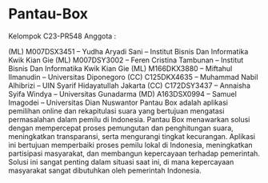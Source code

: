 # Pantau-Box
Kelompok C23-PR548 Anggota :

(ML) M007DSX3451 – Yudha Aryadi Sani – Institut Bisnis Dan Informatika Kwik Kian Gie
(ML) M007DSY3002 – Feren Cristina Tambunan – Institut Bisnis Dan Informatika Kwik Kian Gie
(ML) M166DKX3880 – Miftahul Ilmanudin – Universitas Diponegoro
(CC) C125DKX4635 – Muhammad Nabil Alhibrizi – UIN Syarif Hidayatullah Jakarta
(CC) C172DSY3437 – Annaisha Syifa Windya – Universitas Gunadarma
(MD) A163DSX0994 – Samuel Imagodei – Universitas Dian Nuswantor
Pantau Box adalah aplikasi pemilihan online dan rekapitulasi suara yang bertujuan mengatasi permasalahan dalam pemilu di Indonesia. Pantau Box menawarkan solusi dengan mempercepat proses pemungutan dan penghitungan suara, meningkatkan transparansi, serta mengurangi tingkat kecurangan. Aplikasi ini bertujuan memperbaiki proses pemilu lokal di Indonesia, meningkatkan partisipasi masyarakat, dan membangun kepercayaan terhadap pemerintah. Solusi ini sangat penting dalam situasi saat ini, di mana kepercayaan masyarakat sangat dibutuhkan oleh pemerintah Indonesia.
